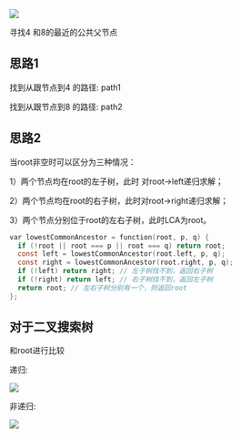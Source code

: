 ![](https://youpaiyun.zongqilive.cn/image/006tNc79ly1g3znh3mwsuj30e20bqaa2.jpg)

寻找4 和8的最近的公共父节点

## 思路1

找到从跟节点到4 的路径: path1

找到从跟节点到8 的路径: path2



## 思路2



当root非空时可以区分为三种情况：

1）两个节点均在root的左子树，此时	对root->left递归求解；

2）两个节点均在root的右子树，此时对root->right递归求解；

3）两个节点分别位于root的左右子树，此时LCA为root。

```c
var lowestCommonAncestor = function(root, p, q) {
  if (!root || root === p || root === q) return root;
  const left = lowestCommonAncestor(root.left, p, q);
  const right = lowestCommonAncestor(root.right, p, q);
  if (!left) return right; // 左子树找不到，返回右子树
  if (!right) return left; // 右子树找不到，返回左子树
  return root; // 左右子树分别有一个，则返回root
};
```

## 对于二叉搜索树

和root进行比较

递归:

![](https://youpaiyun.zongqilive.cn/image/006tNc79ly1g3znqi490dj31rc0k6n5h.jpg)

非递归:

![](https://youpaiyun.zongqilive.cn/image/006tNc79ly1g3znseqgkxj31cm0nqdlu.jpg)



















